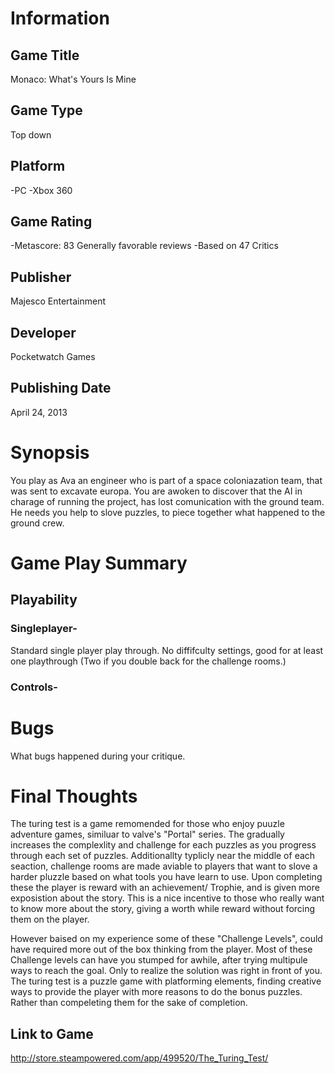 # Information
## Game Title
Monaco: What's Yours Is Mine
## Game Type
Top down 
## Platform
-PC
-Xbox 360 
## Game Rating
-Metascore: 83
Generally favorable reviews 
-Based on 47 Critics

## Publisher
Majesco Entertainment
## Developer
Pocketwatch Games
## Publishing Date
April 24, 2013
# Synopsis
You play as Ava an engineer who is part of a space coloniazation team, that was sent to excavate europa. You are awoken to discover that the AI in charage of running the project, has lost comunication with the ground team. He needs you help to slove puzzles, to piece together what happened to the ground crew. 

# Game Play Summary
## Playability

### Singleplayer- 
Standard single player play through. No diffifculty settings, good for at least one playthrough (Two if you double back for the challenge rooms.) 
### Controls- 

# Bugs
What bugs happened during your critique.
# Final Thoughts
The turing test is a game remomended for those who enjoy puuzle adventure games, similuar to valve's "Portal" series. The gradually increases the complexlity and challenge for each puzzles as you progress through each set of puzzles. Additionallty typlicly near the middle of each seaction, challenge rooms are made aviable to players that want to slove a harder pluzzle based on what tools you have learn to use. Upon completing these the player is reward with an achievement/ Trophie, and is given more exposistion about the story. This is a nice incentive to those who really want to know more about the story, giving a worth while reward without forcing them on the player. 

However baised on my experience some of these "Challenge Levels", could have required more out of the box thinking from the player. Most of these Challenge levels can have you stumped for awhile, after trying multipule ways to reach the goal. Only to realize the solution was right in front of you. The turing test is a puzzle game with platforming elements, finding creative ways to provide the player with more reasons to do the bonus puzzles. Rather than compeleting them for the sake of completion. 




## Link to Game
http://store.steampowered.com/app/499520/The_Turing_Test/
